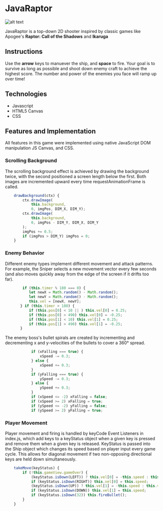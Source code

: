 # JavaRaptor

![alt text](https://i.imgur.com/NvVnQAJ.png "JavaRaptor Screenshot 1")

JavaRaptor is a top-down 2D shooter inspired by classic games like Apogee's **Raptor: Call of the Shadows** and **Ikaruga**

## Instructions

Use the **arrow** keys to manuever the ship, and **space** to fire.  Your goal is to survive as long as possible and shoot down enemy craft to achieve the highest score.  The number and power of the enemies you face will ramp up over time!

## Technologies

- Javascript
- HTML5 Canvas
- CSS

## Features and Implementation

All features in this game were implemented using native JavaScript DOM manipulation JS Canvas, and CSS.

### Scrolling Background

The scrolling background effect is achieved by drawing the background twice, with the second positioned a screen length below the first.  Both images are incremented upward every time requestAnimationFrame is called.

```javascript
    drawBackground(ctx) {
        ctx.drawImage(
            this.background,
            0, imgPos, DIM_X, DIM_Y);
        ctx.drawImage(
            this.background,
            0, imgPos - DIM_Y, DIM_X, DIM_Y
        );
        imgPos += 0.5;
        if (imgPos > DIM_Y) imgPos = 0;
    }
 ```
 
 ### Enemy Behavior
 
 Different enemy types implement different movement and attack patterns.  For example, the Sniper selects a new movement vector every few seconds (and also moves quickly away from the edge of the screen if it drifts too far).
 
 ```javascript
         if (this.timer % 180 === 0) {
            let newX = Math.random() - Math.random();
            let newY = Math.random() - Math.random();
            this.vel = [newX, newY];
        } if (this.timer > 180) {
            if (this.pos[0] < 10 || ) this.vel[0] = 0.25;
            if (this.pos[0] > 490) this.vel[0] = -0.25;
            if (this.pos[1] < 10) this.vel[1] = 0.25;
            if (this.pos[1] > 490) this.vel[1] = -0.25;
        }
 ```
 
The enemy boss's bullet spirals are created by incrementing and decrementing x and y-velocities of the bullets to cover a 360° spread.

```javascript
            if (xFalling === true) {
                xSpeed -= 0.3;
            } else {
                xSpeed += 0.3;
            }
            if (yFalling === true) {
                ySpeed -= 0.3;
            } else {
                ySpeed += 0.3;
            }
            if (xSpeed <= -2) xFalling = false;
            if (xSpeed >= 2) xFalling = true;
            if (ySpeed <= -2) yFalling = false;
            if (ySpeed >= 2) yFalling = true;
```

### Player Movement

Player movement and firing is handled by keyCode Event Listeners in index.js, which add keys to a keyStatus object when a given key is pressed and remove them when a given key is released. KeyStatus is passed into the Ship object which changes its speed based on player input every game cycle.  This allows for diagonal movement if two non-opposing directional keys are held down simultaneously.

```javascript
    takeMove(keyStatus) {
        if (!this.gameView.gameOver) {
            (keyStatus.isDown(LEFT)) ? this.vel[0] = -this.speed : this.vel[0] = 0;
            if (keyStatus.isDown(RIGHT)) this.vel[0] = this.speed;
            (keyStatus.isDown(UP)) ? this.vel[1] = -this.speed : this.vel[1] = 0;
            if (keyStatus.isDown(DOWN)) this.vel[1] = this.speed;
            if (keyStatus.isDown(32)) this.fireBullet();
        }
    }
 ```
